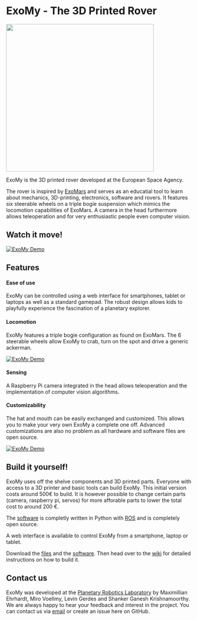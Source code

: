 # ExoMy - The 3D Printed Rover

<img src="https://github.com/esa-prl/ExoMy/wiki/images/beauty_shots/edu_assembly/DSC05713.jpg" width="400">

ExoMy is the 3D printed rover developed at the European Space Agency.

The rover is inspired by [ExoMars](http://www.esa.int/Science_Exploration/Human_and_Robotic_Exploration/Exploration/ExoMars) and serves as an educatial tool to learn about mechanics, 3D-printing, electronics, software and rovers.
It features six steerable wheels on a triple bogie suspension which mimics the locomotion capabilities of ExoMars. A camera in the head furthermore allows teleoperation and for very enthusiastic people even computer vision.

## Watch it move!
[![ExoMy Demo](https://raw.githubusercontent.com/wiki/esa-prl/ExoMy/gifs/drive.gif)](https://raw.githubusercontent.com/wiki/esa-prl/ExoMy/gifs/drive.gif)

## Features
#### Ease of use
ExoMy can be controlled using a web interface for smartphones, tablet or laptops as well as a standard gamepad.
The robust design allows kids to playfully experience the fascination of a planetary explorer. 
<!-- TODO: Add a picture of the tablet GUI -->

#### Locomotion
ExoMy features a triple bogie configuration as found on ExoMars. The 6 steerable wheels allow ExoMy to crab, turn on the spot and drive a generic ackerman.

[![ExoMy Demo](https://raw.githubusercontent.com/wiki/esa-prl/ExoMy/gifs/rock_climbing.gif)](https://youtu.be/cfDAxUTxCXE)

<!-- TODO: Add GIF of Locomotion Modes -->

#### Sensing
A Raspberry Pi camera integrated in the head allows teleoperation and the implementation of computer vision algorithms.

#### Customizability
The hat and mouth can be easily exchanged and customized. This allows you to make your very own ExoMy a complete one off. Advanced customizations are also no problem as all hardware and software files are open source.
<!-- TODO: Add GIF of Hats -->
<!-- TODO: Add GIF of Mouth -->
[![ExoMy Demo](https://raw.githubusercontent.com/wiki/esa-prl/ExoMy/gifs/hats.gif)](https://raw.githubusercontent.com/wiki/esa-prl/ExoMy/gifs/hats.gif)


## Build it yourself!
ExoMy uses off the shelve components and 3D printed parts. Everyone with access to a 3D printer and basic tools can build ExoMy. This initial version costs around 500€ to build. It is however possible to change certain parts (camera, raspberry pi, servos) for more afforable parts to lower the total cost to around 200 €.

The [software](https://github.com/esa-prl/ExoMy_Software) is completly written in Python with [ROS](https://www.ros.org/) and is completely open source.

A web interface is available to control ExoMy from a smartphone, laptop or tablet.

Download the [files](https://github.com/esa-prl/ExoMy) and the [software](https://github.com/esa-prl/ExoMy_Software).
Then head over to the [wiki](https://github.com/esa-prl/ExoMy/wiki) for detailed instructions on how to build it.

## Contact us
ExoMy was developed at the [Planetary Robotics Laboratory](http://www.esa.int/Enabling_Support/Space_Engineering_Technology/Planetary_Robotics_Laboratory) by  Maximillian Ehrhardt, Miro Voellmy, Levin Gerdes and Shanker Ganesh Krishnamoorthy.
We are always happy to hear your feedback and interest in the project. You can contact us via [email](mailto:miro.voellmy@esa.int?subject=[ExoMy]%20Inquiry) or create an issue here on GitHub.
